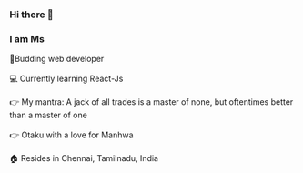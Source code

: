 ### Hi there 👋

<h3>I am Ms</h3>

<div>🌱Budding web developer</div>
<br>
<div>💻 Currently learning React-Js</div>
<br>
<div>👉 My mantra: A jack of all trades is a master of none, but oftentimes better than a master of one</div>
<br>
<div>👉 Otaku with a love for Manhwa</div>
<br>
<div>🏠 Resides in Chennai, Tamilnadu, India</div>
<br>
